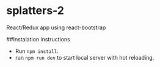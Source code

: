 # splatters-2
React/Redux app using react-bootstrap

##Instalation instructions
* Run `npm install`.
* run `npm run dev` to start local server with hot reloading.
